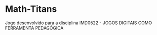 # Math-Titans
Jogo desenvolvido para a disciplina IMD0522 - JOGOS DIGITAIS COMO FERRAMENTA PEDAGÓGICA
